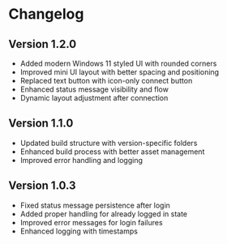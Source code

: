 # Changelog

## Version 1.2.0
- Added modern Windows 11 styled UI with rounded corners
- Improved mini UI layout with better spacing and positioning
- Replaced text button with icon-only connect button
- Enhanced status message visibility and flow
- Dynamic layout adjustment after connection

## Version 1.1.0
- Updated build structure with version-specific folders
- Enhanced build process with better asset management
- Improved error handling and logging

## Version 1.0.3
- Fixed status message persistence after login
- Added proper handling for already logged in state
- Improved error messages for login failures
- Enhanced logging with timestamps

